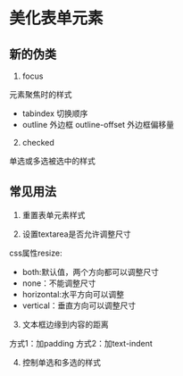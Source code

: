 # 美化表单元素

## 新的伪类

1. focus
  
元素聚焦时的样式
  
- tabindex 切换顺序
- outline 外边框
outline-offset 外边框偏移量

2. checked

单选或多选被选中的样式

## 常见用法

1. 重置表单元素样式

2. 设置textarea是否允许调整尺寸

css属性resize:

- both:默认值，两个方向都可以调整尺寸
- none：不能调整尺寸
- horizontal:水平方向可以调整
- vertical：垂直方向可以调整尺寸

3. 文本框边缘到内容的距离

方式1：加padding
方式2：加text-indent

4. 控制单选和多选的样式